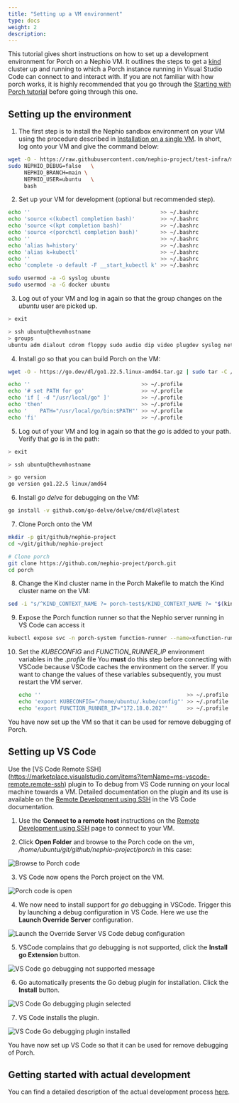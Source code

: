 ```yaml
---
title: "Setting up a VM environment"
type: docs
weight: 2
description:
---
```


This tutorial gives short instructions on how to set up a development environment for Porch on a Nephio VM. It outlines the steps to
get a [kind](https://kind.sigs.k8s.io/) cluster up and running to which a Porch instance running in Visual Studio Code
can connect to and interact with. If you are not familiar with how porch works, it is highly recommended that you go
through the [Starting with Porch tutorial](../using-porch/install-and-using-porch.md) before going through this one.

## Setting up the environment

1. The first step is to install the Nephio sandbox environment on your VM using the procedure described in
[Installation on a single VM](../../guides/install-guides/install-on-single-vm.md). In short, log onto your VM and give the command
below:

```bash
wget -O - https://raw.githubusercontent.com/nephio-project/test-infra/main/e2e/provision/init.sh |  \
sudo NEPHIO_DEBUG=false   \
     NEPHIO_BRANCH=main \
     NEPHIO_USER=ubuntu   \
     bash
```

2. Set up your VM for development (optional but recommended step).

```bash
echo ''                                         >> ~/.bashrc
echo 'source <(kubectl completion bash)'        >> ~/.bashrc
echo 'source <(kpt completion bash)'            >> ~/.bashrc
echo 'source <(porchctl completion bash)'       >> ~/.bashrc
echo ''                                         >> ~/.bashrc
echo 'alias h=history'                          >> ~/.bashrc
echo 'alias k=kubectl'                          >> ~/.bashrc
echo ''                                         >> ~/.bashrc
echo 'complete -o default -F __start_kubectl k' >> ~/.bashrc

sudo usermod -a -G syslog ubuntu
sudo usermod -a -G docker ubuntu
```

3. Log out of your VM and log in again so that the group changes on the *ubuntu* user are picked up.

```bash
> exit

> ssh ubuntu@thevmhostname
> groups
ubuntu adm dialout cdrom floppy sudo audio dip video plugdev syslog netdev lxd docker
```

4. Install *go* so that you can build Porch on the VM:

```bash
wget -O - https://go.dev/dl/go1.22.5.linux-amd64.tar.gz | sudo tar -C /usr/local -zxvf -

echo ''                                   >> ~/.profile
echo '# set PATH for go'                  >> ~/.profile
echo 'if [ -d "/usr/local/go" ]'          >> ~/.profile
echo 'then'                               >> ~/.profile
echo '    PATH="/usr/local/go/bin:$PATH"' >> ~/.profile
echo 'fi'                                 >> ~/.profile 
```

5. Log out of your VM and log in again so that the *go* is added to your path. Verify that *go* is in the path:

```bash
> exit

> ssh ubuntu@thevmhostname

> go version
go version go1.22.5 linux/amd64
```

6. Install *go delve* for debugging on the VM:

```bash
go install -v github.com/go-delve/delve/cmd/dlv@latest
```

7. Clone Porch onto the VM

```bash
mkdir -p git/github/nephio-project
cd ~/git/github/nephio-project

# Clone porch
git clone https://github.com/nephio-project/porch.git
cd porch
```

8. Change the Kind cluster name in the Porch Makefile to match the Kind cluster name on the VM:

```bash
sed -i "s/^KIND_CONTEXT_NAME ?= porch-test$/KIND_CONTEXT_NAME ?= "$(kind get clusters)"/" Makefile
```

9. Expose the Porch function runner so that the Nephio server running in VS Code can access it

```bash
kubectl expose svc -n porch-system function-runner --name=xfunction-runner --type=LoadBalancer --load-balancer-ip='172.18.0.202'
```

10. Set the *KUBECONFIG* and *FUNCTION_RUNNER_IP* environment variables in the *.profile* file
    You **must** do this step before connecting with VSCode because VSCode caches the environment on the server. If you
    want to change the values of these variables subsequently, you must restart the VM server.

     ```bash
     echo ''                                              >> ~/.profile
     echo 'export KUBECONFIG="/home/ubuntu/.kube/config"' >> ~/.profile
     echo 'export FUNCTION_RUNNER_IP="172.18.0.202"'      >> ~/.profile
     ```

You have now set up the VM so that it can be used for remove debugging of Porch.

## Setting up VS Code

Use the [VS Code Remote SSH]
(https://marketplace.visualstudio.com/items?itemName=ms-vscode-remote.remote-ssh)
plugin to To debug from VS Code running on your local machine towards a VM. Detailed documentation
on the plugin and its use is available on the
[Remote Development using SSH](https://code.visualstudio.com/docs/remote/ssh) in the VS Code
documentation.

1. Use the **Connect to a remote host** instructions on the
[Remote Development using SSH](https://code.visualstudio.com/docs/remote/ssh) page to connect to your VM.

2. Click **Open Folder** and browse to the Porch code on the vm, */home/ubuntu/git/github/nephio-project/porch* in this
   case:

![Browse to Porch code](/static/images/porch/contributor/01_VSCodeOpenPorchFolder.png)

3. VS Code now opens the Porch project on the VM.

![Porch code is open](/static/images/porch/contributor/02_VSCodeConnectedPorch.png)

4. We now need to install support for *go* debugging in VSCode. Trigger this by launching a debug configuration in
   VS Code.
   Here we use the **Launch Override Server** configuration.

![Launch the Override Server VS Code debug configuration](/static/images/porch/contributor/03_LaunchOverrideServer.png)

5. VSCode complains that *go* debugging is not supported, click the **Install go Extension** button. 

![VS Code go debugging not supported message](/static/images/porch/contributor/04_GoDebugNotSupportedPopup.png)

6. Go automatically presents the Go debug plugin for installation. Click the **Install** button.

![VS Code Go debugging plugin selected](/static/images/porch/contributor/05_GoExtensionAutoSelected.png)

7. VS Code installs the plugin.

![VS Code Go debugging plugin installed](/static/images/porch/contributor/06_GoExtensionInstalled.png)

You have now set up VS Code so that it can be used for remove debugging of Porch.

## Getting started with actual development

You can find a detailed description of the actual development process [here](dev-process.md).
